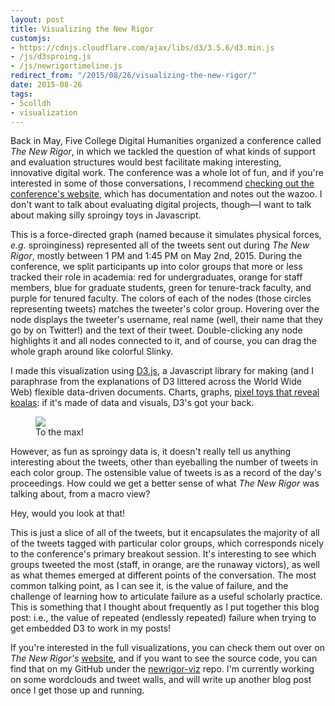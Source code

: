 ```yaml
---
layout: post
title: Visualizing the New Rigor
customjs:
- https://cdnjs.cloudflare.com/ajax/libs/d3/3.5.6/d3.min.js
- /js/d3sproing.js
- /js/newrigortimeline.js
redirect_from: "/2015/08/26/visualizing-the-new-rigor/"
date: 2015-08-26
tags:
- 5colldh
- visualization
---
```


Back in May, Five College Digital Humanities organized a conference called *The New Rigor*, in which we tackled the question of what kinds of support and evaluation structures would best facilitate making interesting, innovative digital work. The conference was a whole lot of fun, and if you're interested in some of those conversations, I recommend [checking out the conference's website](http://thenewrigor.org), which has documentation and notes out the wazoo. I don't want to talk about evaluating digital projects, though—I want to talk about making silly sproingy toys in Javascript.

<div id="sproingcanvas" class="canvas"></div>

This is a force-directed graph (named because it simulates physical forces, *e.g.* sproinginess) represented all of the tweets sent out during *The New Rigor*, mostly between 1 PM and 1:45 PM on May 2nd, 2015. During the conference, we split participants up into color groups that more or less tracked their role in academia: red for undergraduates, orange for staff members, blue for graduate students, green for tenure-track faculty, and purple for tenured faculty. The colors of each of the nodes (those circles representing tweets) matches the tweeter's color group. Hovering over the node displays the tweeter's username, real name (well, their name that they go by on Twitter!) and the text of their tweet. Double-clicking any node highlights it and all nodes connected to it, and of course, you can drag the whole graph around like colorful Slinky.

I made this visualization using [D3.js](http://d3js.org), a Javascript library for making (and I paraphrase from the explanations of D3 littered across the World Wide Web) flexible data-driven documents. Charts, graphs, [pixel toys that reveal koalas](http://koalastothemax.com): if it's made of data and visuals, D3's got your back.

<figure>
<img src="/img/newrigor-1.jpg"/>
<figcaption>To the max!</figcaption>
</figure>

However, as fun as sproingy data is, it doesn't really tell us anything interesting about the tweets, other than eyeballing the number of tweets in each color group. The ostensible value of tweets is as a record of the day's proceedings. How could we get a better sense of what *The New Rigor* was talking about, from a macro view?

<div id="timelinecanvas" class="canvas"></div>

Hey, would you look at that!

This is just a slice of all of the tweets, but it encapsulates the majority of all of the tweets tagged with particular color groups, which corresponds nicely to the conference's primary breakout session. It's interesting to see which groups tweeted the most (staff, in orange, are the runaway victors), as well as what themes emerged at different points of the conversation. The most common talking point, as I can see it, is the value of failure, and the challenge of learning how to articulate failure as a useful scholarly practice. This is something that I thought about frequently as I put together this blog post: i.e., the value of repeated (endlessly repeated) failure when trying to get embedded D3 to work in my posts!

If you're interested in the full visualizations, you can check them out over on *The New Rigor's* [website](http://thenewrigor.org), and if you want to see the source code, you can find that on my GitHub under the [newrigor-viz](https://github.com/jeffreymoro/newrigor-viz) repo. I'm currently working on some wordclouds and tweet walls, and will write up another blog post once I get those up and running.
